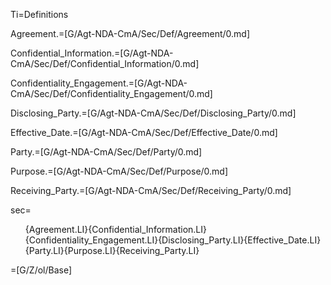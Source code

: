 Ti=Definitions

Agreement.=[G/Agt-NDA-CmA/Sec/Def/Agreement/0.md]

Confidential_Information.=[G/Agt-NDA-CmA/Sec/Def/Confidential_Information/0.md]

Confidentiality_Engagement.=[G/Agt-NDA-CmA/Sec/Def/Confidentiality_Engagement/0.md]

Disclosing_Party.=[G/Agt-NDA-CmA/Sec/Def/Disclosing_Party/0.md]

Effective_Date.=[G/Agt-NDA-CmA/Sec/Def/Effective_Date/0.md]

Party.=[G/Agt-NDA-CmA/Sec/Def/Party/0.md]

Purpose.=[G/Agt-NDA-CmA/Sec/Def/Purpose/0.md]

Receiving_Party.=[G/Agt-NDA-CmA/Sec/Def/Receiving_Party/0.md]

sec=<ol>{Agreement.LI}{Confidential_Information.LI}{Confidentiality_Engagement.LI}{Disclosing_Party.LI}{Effective_Date.LI}{Party.LI}{Purpose.LI}{Receiving_Party.LI}</ol>

=[G/Z/ol/Base]
